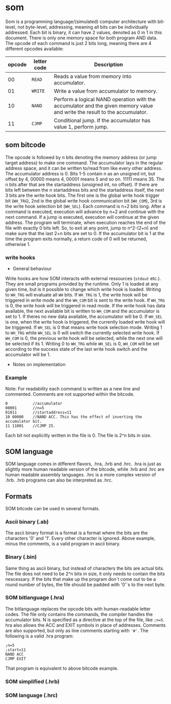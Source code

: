 # som

Som is a programming language/(simulated) computer architecture with bit-level, not byte-level, addressing, meaning all bits can be individually addressed. Each bit is binary, it can have 2 values, denoted as 0 in 1 in this document. There is only one memory space for both program AND data. The opcode of each command is just 2 bits long, meaning there are 4 different opcodes available:

 opcode | letter code |Description |
 --- | --- |--- |
00|`READ`|Reads a value from memory into accumulator.|
01|`WRITE`|Write a value from accumulator to memory.|
10|`NAND`|Perform a logical NAND operation with the accumulator and the given memory value and write the result to the accumulator.|
11|`CJMP`|Conditional jump. If the accumulator has value 1, perform jump.|

## som bitcode

The opcode is followed by n bits denoting the memory address (or jump target address) to make one command. The accumulator lays in the regular address space, and it can be written to/read from like every other address. The accumulator address is 0.
Bits 1-5 contain n as an unsigned int, but offset by 4, 00000 means 4, 00001 means 5 and so on. 11111 means 35.
The n bits after that are the startaddress (unsigned int, no offset). If there are bits left between the n startaddress bits and the startaddress itself, the next 3 bits are the write hook bits. The first one is the global write hook trigger bit (`WH_TRG`), 2nd is the global write hook communication bit (`WH_COM`), 3rd is the write hook selection bit (`WH_SEL`). 
Each command is n+2 bits long. After a command is executed, execution will advance by n+2 and continue with the next command. If a jump is executed, execution will continue at the given address. The program will terminate, when execution reaches the end of the file with exactly 0 bits left. So, to exit at any point, jump to n^2-(2+n) and make sure that the last 2+n bits are set to 0. If the accumulator bit is 1 at the time the program exits normally, a return code of 0 will be returned, otherwise 1.

### write hooks

- General behaviour

Write hooks are how SOM interacts with external ressources (`stdout` etc.). They are small programs provided by the runtime. Only 1 is loaded at any given time, but is it possible to change which write hook is loaded.
Writing to `WH_TRG` will evaluate all `WH` bits. If `WH_TRG` is 1, the write hook will be triggered in write mode and the `WH_COM` bit  is sent to the write hook. If `WH_TRG` is 0, the write hook will be triggered in read mode. If the write hook has data available, the next available bit is written to `WH_COM` and the accumulator is set to 1. If theres no new data available, the accumulator will be 0.
If `WH_SEL` is one, when the write hook is triggered, the currently loaded write hook will be triggered. If `WH_SEL` is 0 that means write hook selection mode. Writing 1 to `WH_TRG` while `WH_SEL` is 0 will switch the currently selected write hook. If `WH_COM` is 0, the previous write hook will be selected, while the next one will be selected if its 1. Writing 0 to `WH_TRG` while `WH_SEL` is 0, `WH_COM` will be set according to the success state of the last write hook switch and the accumulator will be 1.

- Notes on implementation
  
### Example

Note: For readability each command is written as a new line and commented. Comments are not supported within the bitcode.

```
0			//accumulator
00001		//n=5
01011		//startaddress=11
10 00000	//NAND ACC. This has the effect of inverting the accumulator bit.
11 11001	//CJMP 25.
```

Each bit not explicitly written in the file is 0. The file is 2^n bits in size.

## SOM language

SOM language comes in different flavors, .hra, .hrb and .hrc. .hra is just as slightly more human readable version of the bitcode, while .hrb and .hrc are human readable assembly languages. .hrc is a more complex version of .hrb. .hrb programs can also be interpreted as .hrc.

## Formats

SOM bitcode can be used in several formats.

### Ascii binary (.ab)

The ascii binary format is a format is a format where the bits are the characters '0' and '1'. Every other character is ignored. Above example, minus the comments, is a valid program in ascii binary.

### Binary (.bin)

Same thing as ascii binary, but instead of characters the bits are actual bits. The file does not need to be 2^n bits in size, it only needs to contain the bits nescessary. If the bits that make up the program don´t come out to be a round number of bytes, the file should be padded with '0'´s to the next byte.

### SOM bitlanguage (.hra)

The bitlanguage replaces the opcode bits with human-readable letter codes. The file only contains the commands, the compiler handles the accumulator bits. N is specified as a directive at the top of the file, like `;n=5`. hra also allows the ACC and EXIT symbols in place of addresses. Comments are also supported, but only as line comments starting with `'#'`. The following is a valid .hra program:

```
;n=5
;start=11
NAND ACC
CJMP EXIT
```

That program is equivalent to above bitcode example.

### SOM simplified (.hrb)

### SOM language (.hrc)

